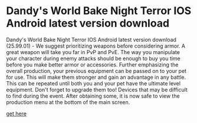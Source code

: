 # Dandy's World Bake Night Terror IOS Android latest version download

Dandy's World Bake Night Terror IOS Android latest version download (25.99.01) - We suggest prioritizing weapons before considering armor. A great weapon will take you far in PvP and PvE. The way you manipulate your character during enemy attacks should be enough to buy you time before you make better armor or accessories. Further emphasizing the overall production, your previous equipment can be passed on to your pet for use. This will make them stronger and gain an advantage in any battle. This can be repeated until both you and your pet have the ultimate level equipment. Don't forget to upgrade them too! Devices that may be difficult to find during the event. After obtaining some, it is now safe to view the production menu at the bottom of the main screen.

[get here](https://teletype.in/@dandysworld)

